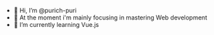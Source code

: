 - 👋 Hi, I’m @purich-puri
- 👀 At the moment i'm mainly focusing in mastering Web development 
- 🌱 I’m currently learning Vue.js

<!---
purich-puri/purich-puri is a ✨ special ✨ repository because its `README.md` (this file) appears on your GitHub profile.
You can click the Preview link to take a look at your changes.
--->
